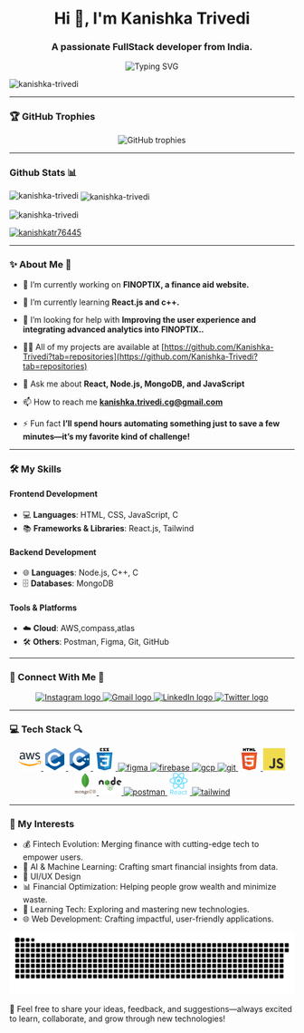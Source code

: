 <h1 align="center">Hi 👋, I'm Kanishka Trivedi</h1>
<h3 align="center">A passionate FullStack developer from India.</h3>


<p align="center">
  <img src="https://readme-typing-svg.demolab.com?font=Fira+Code&size=22&pause=1000&color=FF61D9&center=true&width=600&lines=Welcome+to+my+GitHub+profile!+💻;Full-Stack+Developer+🌐;Open-Source+Contributor+❤️;Lifelong+Learner+🎓" alt="Typing SVG" />
</p>

<p align="left"> <img src="https://komarev.com/ghpvc/?username=kanishka-trivedi&label=Profile%20views&color=0e75b6&style=flat" alt="kanishka-trivedi" /> </p>


---
### 🏆 GitHub Trophies

<p align="center">
  <img src="https://github-profile-trophy.vercel.app/?username=kanishka-trivedi&theme=radical&no-frame=true&no-bg=true&margin-w=4" alt="GitHub trophies" />
</p>


---
### Github Stats 📊

<p><img align="left" src="https://github-readme-stats.vercel.app/api/top-langs?username=kanishka-trivedi&show_icons=true&locale=en&layout=compact" alt="kanishka-trivedi" /></p>

<p>&nbsp;<img align="center" src="https://github-readme-stats.vercel.app/api?username=kanishka-trivedi&show_icons=true&locale=en" alt="kanishka-trivedi" /></p>

<p><img align="center" src="https://github-readme-streak-stats.herokuapp.com/?user=kanishka-trivedi&" alt="kanishka-trivedi" /></p>



<p align="left"> <a href="https://twitter.com/kanishkatr76445" target="blank"><img src="https://img.shields.io/twitter/follow/kanishkatr76445?logo=twitter&style=for-the-badge" alt="kanishkatr76445" /></a> </p>

---
### ✨ About Me 👤

- 🔭 I’m currently working on **FINOPTIX, a finance aid website.**

- 🌱 I’m currently learning **React.js and c++.**

- 🤝 I’m looking for help with **Improving the user experience and integrating advanced analytics into FINOPTIX..**

- 👨‍💻 All of my projects are available at [https://github.com/Kanishka-Trivedi?tab=repositories](https://github.com/Kanishka-Trivedi?tab=repositories)

- 💬 Ask me about **React, Node.js, MongoDB, and JavaScript**

- 📫 How to reach me **kanishka.trivedi.cg@gmail.com**

- ⚡ Fun fact **I’ll spend hours automating something just to save a few minutes—it’s my favorite kind of challenge!**


---
### 🛠️ My Skills

#### Frontend Development

- 💻 **Languages**: HTML, CSS, JavaScript, C
- 📚 **Frameworks & Libraries**: React.js, Tailwind

#### Backend Development
- 🌐 **Languages**: Node.js, C++, C
- 🗄️ **Databases**: MongoDB

#### Tools & Platforms
- ☁️ **Cloud**: AWS,compass,atlas
- 🛠️ **Others**: Postman, Figma, Git, GitHub


---
### 🤝 Connect With Me 🔗

<div align="center">
  <a href="https://www.instagram.com/kanishkatrivedi06" target="_blank" rel="noopener noreferrer">
    <img src="https://img.shields.io/static/v1?message=Instagram&logo=instagram&label=&color=E4405F&logoColor=white&labelColor=&style=for-the-badge" height="35" alt="Instagram logo" />
  </a>
  <a href="kanishka.trivedi.cg@gmail.com" target="_blank" rel="noopener noreferrer">
    <img src="https://img.shields.io/static/v1?message=Gmail&logo=gmail&label=&color=D14836&logoColor=white&labelColor=&style=for-the-badge" height="35" alt="Gmail logo" />
  </a>
  <a href="https://www.linkedin.com/in/Kanishka Trivedi" target="_blank" rel="noopener noreferrer">
    <img src="https://img.shields.io/static/v1?message=LinkedIn&logo=linkedin&label=&color=0077B5&logoColor=white&labelColor=&style=for-the-badge" height="35" alt="LinkedIn logo" />
  </a>
  <a href="https://x.com/kanishkatr76445?s=11" target="_blank" rel="noopener noreferrer">
    <img src="https://img.shields.io/static/v1?message=Twitter&logo=twitter&label=&color=1DA1F2&logoColor=white&labelColor=&style=for-the-badge" height="35" alt="Twitter logo" />
  </a>
</div>


---
###  💻 Tech Stack 🔍

<p align="center"> <a href="https://aws.amazon.com" target="_blank" rel="noreferrer"> <img src="https://raw.githubusercontent.com/devicons/devicon/master/icons/amazonwebservices/amazonwebservices-original-wordmark.svg" alt="aws" width="40" height="40"/> </a> <a href="https://www.cprogramming.com/" target="_blank" rel="noreferrer"> <img src="https://raw.githubusercontent.com/devicons/devicon/master/icons/c/c-original.svg" alt="c" width="40" height="40"/> </a> <a href="https://www.w3schools.com/cpp/" target="_blank" rel="noreferrer"> <img src="https://raw.githubusercontent.com/devicons/devicon/master/icons/cplusplus/cplusplus-original.svg" alt="cplusplus" width="40" height="40"/> </a> <a href="https://www.w3schools.com/css/" target="_blank" rel="noreferrer"> <img src="https://raw.githubusercontent.com/devicons/devicon/master/icons/css3/css3-original-wordmark.svg" alt="css3" width="40" height="40"/> </a> <a href="https://www.figma.com/" target="_blank" rel="noreferrer"> <img src="https://www.vectorlogo.zone/logos/figma/figma-icon.svg" alt="figma" width="40" height="40"/> </a> <a href="https://firebase.google.com/" target="_blank" rel="noreferrer"> <img src="https://www.vectorlogo.zone/logos/firebase/firebase-icon.svg" alt="firebase" width="40" height="40"/> </a> <a href="https://cloud.google.com" target="_blank" rel="noreferrer"> <img src="https://www.vectorlogo.zone/logos/google_cloud/google_cloud-icon.svg" alt="gcp" width="40" height="40"/> </a> <a href="https://git-scm.com/" target="_blank" rel="noreferrer"> <img src="https://www.vectorlogo.zone/logos/git-scm/git-scm-icon.svg" alt="git" width="40" height="40"/> </a> <a href="https://www.w3.org/html/" target="_blank" rel="noreferrer"> <img src="https://raw.githubusercontent.com/devicons/devicon/master/icons/html5/html5-original-wordmark.svg" alt="html5" width="40" height="40"/> </a> <a href="https://developer.mozilla.org/en-US/docs/Web/JavaScript" target="_blank" rel="noreferrer"> <img src="https://raw.githubusercontent.com/devicons/devicon/master/icons/javascript/javascript-original.svg" alt="javascript" width="40" height="40"/> </a> <a href="https://www.mongodb.com/" target="_blank" rel="noreferrer"> <img src="https://raw.githubusercontent.com/devicons/devicon/master/icons/mongodb/mongodb-original-wordmark.svg" alt="mongodb" width="40" height="40"/> </a> <a href="https://nodejs.org" target="_blank" rel="noreferrer"> <img src="https://raw.githubusercontent.com/devicons/devicon/master/icons/nodejs/nodejs-original-wordmark.svg" alt="nodejs" width="40" height="40"/> </a> <a href="https://postman.com" target="_blank" rel="noreferrer"> <img src="https://www.vectorlogo.zone/logos/getpostman/getpostman-icon.svg" alt="postman" width="40" height="40"/> </a> <a href="https://reactjs.org/" target="_blank" rel="noreferrer"> <img src="https://raw.githubusercontent.com/devicons/devicon/master/icons/react/react-original-wordmark.svg" alt="react" width="40" height="40"/> </a> <a href="https://tailwindcss.com/" target="_blank" rel="noreferrer"> <img src="https://www.vectorlogo.zone/logos/tailwindcss/tailwindcss-icon.svg" alt="tailwind" width="40" height="40"/> </a> </p>


---
### 🌟 My Interests
- 💰 Fintech Evolution: Merging finance with cutting-edge tech to empower users.
- 🤖 AI & Machine Learning: Crafting smart financial insights from data.
- 🎨 UI/UX Design
- 📊 Financial Optimization: Helping people grow wealth and minimize waste.
- 🚀 Learning Tech: Exploring and mastering new technologies.
- 🌐 Web Development: Crafting impactful, user-friendly applications.



<picture>
  <source media="(prefers-color-scheme: dark)" srcset="https://raw.githubusercontent.com/kanishka-trivedi/kanishka-trivedi/main/github-snake-dark.svg" />
  <source media="(prefers-color-scheme: light)" srcset="https://raw.githubusercontent.com/kanishka-trivedi/kanishka-trivedi/main/github-snake.svg" />
  <img alt="github-snake" src="https://raw.githubusercontent.com/kanishka-trivedi/kanishka-trivedi/main/github-snake.svg" />
</picture>



💬 Feel free to share your ideas, feedback, and suggestions—always excited to learn, collaborate, and grow through new technologies!
